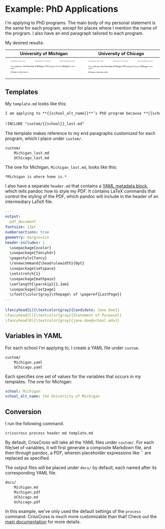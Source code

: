 # Example: PhD Applications

I'm applying to PhD programs. The main body of my personal statement is the same for each program, except for places where I mention the name of the program. I also have an end paragraph tailored to each program. 

My desired results:

University of Michigan|University of Chicago
:---:|:---:|
![](../../screenshots/michigan.png)|![](../../screenshots/uchicago.png)

## Templates

My `template.md` looks like this:

```markdown
I am applying to **{{school_alt_name}}**’s PhD program because **{{school}}** is awesome. 

!INCLUDE "custom/{{school}}_last.md"
```

The template makes reference to my end paragraphs customized for each program, which I place under `custom/`.

```
custom/
    Michigan_last.md
    UChicago_last.md
```

The one for Michigan, `Michigan_last.md`, looks like this:

```markdown
*Michigan is where home is.*
```

I also have a separate `header.md` that contains a [YAML metadata block](https://pandoc.org/MANUAL.html#extension-yaml_metadata_block), which tells pandoc how to style my PDF. It contains LaTeX commands that control the styling of the PDF, which pandoc will include in the header of an intermediary LaTeX file. 

```yaml
---
output: 
  pdf_document
fontsize: 12pt
numbersections: true
geometry: margin=1in
header-includes: |
  \usepackage{xcolor}
  \usepackage{fancyhdr}
  \pagestyle{fancy}
  \renewcommand{\headrulewidth}{0pt}
  \usepackage{setspace}
  \setstretch{1}
  \usepackage{mathpazo}
  \setlength{\parskip}{1.1em}
  \usepackage{lastpage}
  \cfoot{\color{gray}\thepage\ of \pageref{LastPage}}
---

\fancyhead[L]{\textcolor{gray}{Candidate: Jane Doe}}
\fancyhead[C]{\textcolor{gray}{Statement of Purpose}}
\fancyhead[R]{\textcolor{gray}{jane.doe@school.edu}}
```


## Variables in YAML

For each school I'm applying to, I create a YAML file under `custom`. 

```
custom/
    Michigan.yaml
    UChicago.yaml
```

Each specifies one set of values for the variables that occurs in my templates. The one for Michigan:

```yaml
school: Michigan
school_alt_name: the University of Michigan
```

## Conversion

I run the following command. 

```shell
crisscross process header.md template.md
```

By default, CrissCross will take all the YAML files under `custom/`. For each file/set of variables, it will first generate a composite Markdown file, and then through pandoc, a PDF, wherein placeholder expressions like `` are replaced as specified. 

The output files will be placed under `docs/` by default, each named after its corresponding YAML file. 

```
docs/
    Michigan.md
    Michigan.pdf
    UChicago.md
    Uchicago.pdf
```


In this example, we've only used the default settings of the `process` command. CrissCross is much more customizable than that! Check out the [main documentation](../../) for more details.

